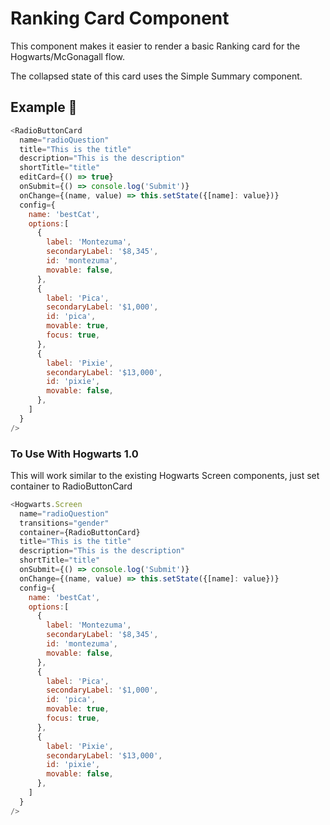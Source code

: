 # Ranking Card Component

This component makes it easier to render a basic Ranking card for the Hogwarts/McGonagall flow.

The collapsed state of this card uses the Simple Summary component.

## Example 🚀

```javascript
<RadioButtonCard
  name="radioQuestion"
  title="This is the title"
  description="This is the description"
  shortTitle="title"
  editCard={() => true}
  onSubmit={() => console.log('Submit')}
  onChange={(name, value) => this.setState({[name]: value})}
  config={
    name: 'bestCat',
    options:[
      {
        label: 'Montezuma',
        secondaryLabel: '$8,345',
        id: 'montezuma',
        movable: false,
      },
      {
        label: 'Pica',
        secondaryLabel: '$1,000',
        id: 'pica',
        movable: true,
        focus: true,
      },
      {
        label: 'Pixie',
        secondaryLabel: '$13,000',
        id: 'pixie',
        movable: false,
      },
    ]
  }
/>
```

### To Use With Hogwarts 1.0

This will work similar to the existing Hogwarts Screen components, just set container to RadioButtonCard

```javascript
<Hogwarts.Screen
  name="radioQuestion"
  transitions="gender"
  container={RadioButtonCard}
  title="This is the title"
  description="This is the description"
  shortTitle="title"
  onSubmit={() => console.log('Submit')}
  onChange={(name, value) => this.setState({[name]: value})}
  config={
    name: 'bestCat',
    options:[
      {
        label: 'Montezuma',
        secondaryLabel: '$8,345',
        id: 'montezuma',
        movable: false,
      },
      {
        label: 'Pica',
        secondaryLabel: '$1,000',
        id: 'pica',
        movable: true,
        focus: true,
      },
      {
        label: 'Pixie',
        secondaryLabel: '$13,000',
        id: 'pixie',
        movable: false,
      },
    ]
  }
/>
```
